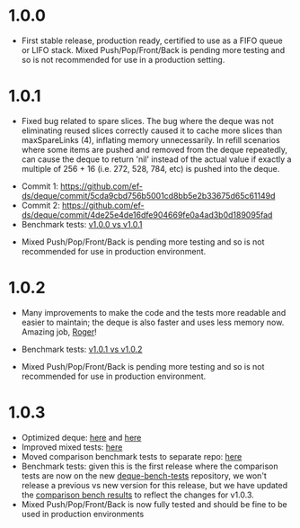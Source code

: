 # 1.0.0

* First stable release, production ready, certified to use as a FIFO queue or LIFO stack. Mixed Push/Pop/Front/Back is pending more testing and so is not recommended for use in a production setting.


# 1.0.1

* Fixed bug related to spare slices. The bug where the deque was not eliminating reused slices correctly caused it to cache more slices than maxSpareLinks (4), inflating memory unnecessarily. In refill scenarios where some items are pushed and removed from the deque repeatedly, can cause the deque to return 'nil' instead of the actual value if exactly a multiple of 256 + 16 (i.e. 272, 528, 784, etc) is pushed into the deque.
- Commit 1: https://github.com/ef-ds/deque/commit/5cda9cbd756b5001cd8bb5e2b33675d65c61149d
- Commit 2: https://github.com/ef-ds/deque/commit/4de25e4de16dfe904669fe0a4ad3b0d189095fad
- Benchmark tests: [v1.0.0 vs v1.0.1](testdata/release_v1.0.1.md)

* Mixed Push/Pop/Front/Back is pending more testing and so is not recommended for use in production environment.


# 1.0.2

* Many improvements to make the code and the tests more readable and easier to maintain; the deque is also faster and uses less memory now. Amazing job, [Roger](https://github.com/rogpeppe)!
- Benchmark tests: [v1.0.1 vs v1.0.2](testdata/release_v1.0.2.md)

* Mixed Push/Pop/Front/Back is pending more testing and so is not recommended for use in production environment.


# 1.0.3
- Optimized deque: [here](https://github.com/ef-ds/deque/pull/13) and [here](https://github.com/ef-ds/deque/pull/14)
- Improved mixed tests: [here](https://github.com/ef-ds/deque/pull/15)
- Moved comparison benchmark tests to separate repo: [here](https://github.com/ef-ds/deque/pull/15)
- Benchmark tests: given this is the first release where the comparison tests are now on the new [deque-bench-tests](https://github.com/ef-ds/deque-bench-tests) repository, we won't release a previous vs new version for this release, but we have updated the [comparison bench results](https://github.com/ef-ds/deque-bench-tests/blob/master/PERFORMANCE.md) to reflect the changes for v1.0.3.
- Mixed Push/Pop/Front/Back is now fully tested and should be fine to be used in production environments
